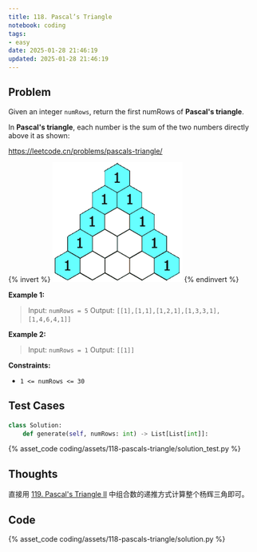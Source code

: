 ```yaml
---
title: 118. Pascal’s Triangle
notebook: coding
tags:
- easy
date: 2025-01-28 21:46:19
updated: 2025-01-28 21:46:19
---
```

## Problem

Given an integer `numRows`, return the first numRows of **Pascal's triangle**.

In **Pascal's triangle**, each number is the sum of the two numbers directly above it as shown:

<https://leetcode.cn/problems/pascals-triangle/>

{% invert %}
![pascal](assets/119-pascals-triangle-ii/pascal.gif)
{% endinvert %}

**Example 1:**

> Input: `numRows = 5`
> Output: `[[1],[1,1],[1,2,1],[1,3,3,1],[1,4,6,4,1]]`

**Example 2:**

> Input: `numRows = 1`
> Output: `[[1]]`

**Constraints:**

- `1 <= numRows <= 30`

## Test Cases

``` python
class Solution:
    def generate(self, numRows: int) -> List[List[int]]:
```

{% asset_code coding/assets/118-pascals-triangle/solution_test.py %}

## Thoughts

直接用 [119. Pascal's Triangle II](119-pascals-triangle-ii) 中组合数的递推方式计算整个杨辉三角即可。

## Code

{% asset_code coding/assets/118-pascals-triangle/solution.py %}
